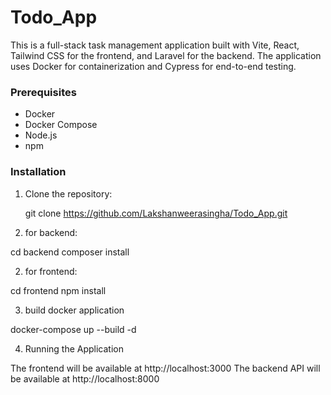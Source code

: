 # Todo_App

This is a full-stack task management application built with Vite, React, Tailwind CSS for the frontend, and Laravel for the backend. The application uses Docker for containerization and Cypress for end-to-end testing.

### Prerequisites

- Docker
- Docker Compose
- Node.js
- npm

### Installation

1. Clone the repository:

   git clone https://github.com/Lakshanweerasingha/Todo_App.git
   
2. for backend:

cd backend
composer install


2. for frontend:

cd frontend
npm install


3. build docker application

docker-compose up --build -d


4.  Running the Application

The frontend will be available at http://localhost:3000
The backend API will be available at http://localhost:8000
